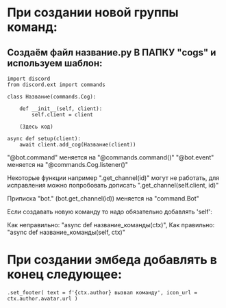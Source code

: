 # При создании новой группы команд:
## Создаём файл название.py В ПАПКУ "cogs" и используем шаблон:


```
import discord
from discord.ext import commands

class Название(commands.Cog):

    def __init__(self, client):
        self.client = client
    
    (Здесь код)

async def setup(client):
    await client.add_cog(Название(client))
```

"@bot.command" меняется на "@commands.command()"
"@bot.event" меняется на "@commands.Cog.listener()"

Некоторые функции например ".get_channel(id)" могут не работать,
для исправления можно попробовать дописать ".get_channel(self.client, id)"

Приписка "bot." (bot.get_channel(id)) меняется на "command.Bot"

Если создавать новую команду то надо обязательно добавлять 'self':

Как неправильно: "async def название_команды(ctx)",
Как правильно: "async def название_команды(self, ctx)"

# При создании эмбеда добавлять в конец следующее:
`.set_footer(
            text = f'{ctx.author} вызвал команду',
            icon_url = ctx.author.avatar.url
        )`
